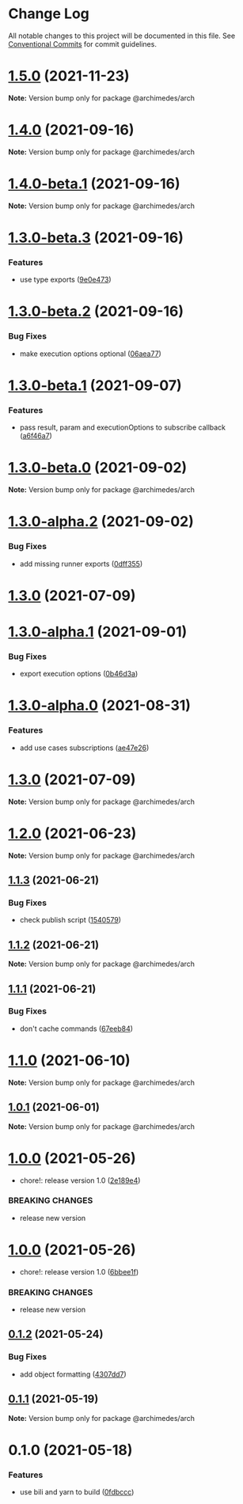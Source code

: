 # Change Log

All notable changes to this project will be documented in this file.
See [Conventional Commits](https://conventionalcommits.org) for commit guidelines.

# [1.5.0](https://github.com/archimedes-projects/archimedes-js/compare/v1.4.0...v1.5.0) (2021-11-23)

**Note:** Version bump only for package @archimedes/arch





# [1.4.0](https://github.com/archimedes-projects/archimedes-js/compare/v1.4.0-beta.1...v1.4.0) (2021-09-16)

**Note:** Version bump only for package @archimedes/arch

# [1.4.0-beta.1](https://github.com/archimedes-projects/archimedes-js/compare/v1.3.0-beta.3...v1.4.0-beta.1) (2021-09-16)

**Note:** Version bump only for package @archimedes/arch

# [1.3.0-beta.3](https://github.com/archimedes-projects/archimedes-js/compare/v1.3.0-beta.2...v1.3.0-beta.3) (2021-09-16)

### Features

-   use type exports ([9e0e473](https://github.com/archimedes-projects/archimedes-js/commit/9e0e473e49f8c95afa958ab050a76322efb1ecaa))

# [1.3.0-beta.2](https://github.com/archimedes-projects/archimedes-js/compare/v1.3.0-beta.1...v1.3.0-beta.2) (2021-09-16)

### Bug Fixes

-   make execution options optional ([06aea77](https://github.com/archimedes-projects/archimedes-js/commit/06aea778252f785d8bc67ad52eb5634b49d3fd69))

# [1.3.0-beta.1](https://github.com/archimedes-projects/archimedes-js/compare/v1.3.0-beta.0...v1.3.0-beta.1) (2021-09-07)

### Features

-   pass result, param and executionOptions to subscribe callback ([a6f46a7](https://github.com/archimedes-projects/archimedes-js/commit/a6f46a754fa70661e40046d80974f2b5f155eb3b))

# [1.3.0-beta.0](https://github.com/archimedes-projects/archimedes-js/compare/v1.3.0-alpha.2...v1.3.0-beta.0) (2021-09-02)

**Note:** Version bump only for package @archimedes/arch

# [1.3.0-alpha.2](https://github.com/archimedes-projects/archimedes-js/compare/v1.3.0-alpha.1...v1.3.0-alpha.2) (2021-09-02)

### Bug Fixes

-   add missing runner exports ([0dff355](https://github.com/archimedes-projects/archimedes-js/commit/0dff355265d60a01e6745569ef85f9ea751b6945))

# [1.3.0](https://github.com/archimedes-projects/archimedes-js/compare/v1.2.0...v1.3.0) (2021-07-09)

# [1.3.0-alpha.1](https://github.com/archimedes-projects/archimedes-js/compare/v1.3.0-alpha.0...v1.3.0-alpha.1) (2021-09-01)

### Bug Fixes

-   export execution options ([0b46d3a](https://github.com/archimedes-projects/archimedes-js/commit/0b46d3abc573c1a94ce739a13816bffd7b84fb62))

# [1.3.0-alpha.0](https://github.com/archimedes-projects/archidemes-js/compare/v1.2.0...v1.3.0-alpha.0) (2021-08-31)

### Features

-   add use cases subscriptions ([ae47e26](https://github.com/archimedes-projects/archidemes-js/commit/ae47e260255950c7f3272bec4e65389b744eccb1))

# [1.3.0](https://github.com/archimedes-projects/archimedes-js/compare/v1.2.0...v1.3.0) (2021-07-09)

**Note:** Version bump only for package @archimedes/arch

# [1.2.0](https://github.com/archimedes-projects/archimedes-js/compare/v1.1.3...v1.2.0) (2021-06-23)

**Note:** Version bump only for package @archimedes/arch

## [1.1.3](https://github.com/archimedes-projects/archimedes-js/compare/v1.1.2...v1.1.3) (2021-06-21)

### Bug Fixes

-   check publish script ([1540579](https://github.com/archimedes-projects/archimedes-js/commit/1540579717dd7de773cb52d2969e2d6d5c4e3fca))

## [1.1.2](https://github.com/archimedes-projects/archimedes-js/compare/v1.1.1...v1.1.2) (2021-06-21)

**Note:** Version bump only for package @archimedes/arch

## [1.1.1](https://github.com/archimedes-projects/archimedes-js/compare/v1.1.0...v1.1.1) (2021-06-21)

### Bug Fixes

-   don't cache commands ([67eeb84](https://github.com/archimedes-projects/archimedes-js/commit/67eeb84a89f57dc89a019ef7327fa6d7d5eef950))

# [1.1.0](https://github.com/archimedes-projects/archidemes-js/compare/v1.0.1...v1.1.0) (2021-06-10)

**Note:** Version bump only for package @archimedes/arch

## [1.0.1](https://github.com/archimedes-projects/archidemes-js/compare/v1.0.0...v1.0.1) (2021-06-01)

**Note:** Version bump only for package @archimedes/arch

# [1.0.0](https://github.com/archimedes-projects/archidemes-js/compare/v0.1.2...v1.0.0) (2021-05-26)

-   chore!: release version 1.0 ([2e189e4](https://github.com/archimedes-projects/archidemes-js/commit/2e189e4f24c216edb0cf1706003242d115bc0e64))

### BREAKING CHANGES

-   release new version

# [1.0.0](https://github.com/archimedes-projects/archidemes-js/compare/v0.1.2...v1.0.0) (2021-05-26)

-   chore!: release version 1.0 ([6bbee1f](https://github.com/archimedes-projects/archidemes-js/commit/6bbee1f937ed51db6cab14eaa317dd203e2e064f))

### BREAKING CHANGES

-   release new version

## [0.1.2](https://github.com/archimedes-projects/archidemes-js/compare/v0.1.1...v0.1.2) (2021-05-24)

### Bug Fixes

-   add object formatting ([4307dd7](https://github.com/archimedes-projects/archidemes-js/commit/4307dd766b193be0479638d0e6eba30437bd91d5))

## [0.1.1](https://github.com/archimedes-projects/archidemes-js/compare/v0.1.0...v0.1.1) (2021-05-19)

**Note:** Version bump only for package @archimedes/arch

# 0.1.0 (2021-05-18)

### Features

-   use bili and yarn to build ([0fdbccc](https://github.com/archimedes-projects/archidemes-js/commit/0fdbcccff1bb1704a1579531c798a1d398218a50))
